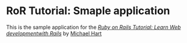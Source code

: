 # RoR Tutorial: Smaple application

This is the sample application for the
[*Ruby on Rails Tutorial:
Learn Web developmentwith Rails*](http://www.railstutorial.org)
by [Michael Hart](http://www.michaelhartl.com)
